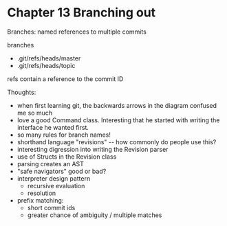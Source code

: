 # Chapter 13 Branching out

Branches: named references to multiple commits 

branches
- .git/refs/heads/master
- .git/refs/heads/topic 

refs contain a reference to the commit ID

Thoughts:
- when first learning git, the backwards arrows in the diagram confused me so much
- love a good Command class. Interesting that he started with writing the interface he wanted first.
- so many rules for branch names!
- shorthand language "revisions" -- how commonly do people use this?
- interesting digression into writing the Revision parser 
- use of Structs in the Revision class 
- parsing creates an AST
- "safe navigators" good or bad?
- interpreter design pattern
  - recursive evaluation
  - resolution
- prefix matching:
  - short commit ids 
  - greater chance of ambiguity / multiple matches
